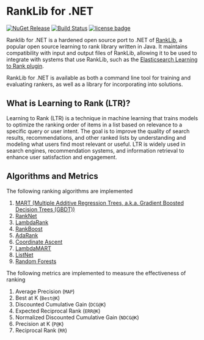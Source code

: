 # RankLib for .NET

[![NuGet Release][nuget image]][nuget url]
[![Build Status](https://github.com/searchpioneer/lingua-dotnet/actions/workflows/dotnet.yml/badge.svg)](https://github.com/searchpioneer/lingua-dotnet/actions/workflows/dotnet.yml)
[![license badge][license badge]][license url]

Ranklib for .NET is a hardened open source port to .NET of [RankLib](https://sourceforge.net/p/lemur/wiki/RankLib/),
a popular open source learning to rank library written in Java. It maintains compatibility with input and output
files of RankLib, allowing it to be used to integrate with systems that use RankLib, such as the
[Elasticsearch Learning to Rank plugin](http://github.com/o19s/elasticsearch-learning-to-rank).

RankLib for .NET is available as both a command line tool for training and evaluating rankers, as well as a library for
incorporating into solutions.

## What is Learning to Rank (LTR)?

Learning to Rank (LTR) is a technique in machine learning that trains models to optimize the
ranking order of items in a list based on relevance to a specific query or user intent.
The goal is to improve the quality of search results, recommendations, and other ranked
lists by understanding and modeling what users find most relevant or useful. LTR is widely
used in search engines, recommendation systems, and information retrieval to enhance user
satisfaction and engagement.

## Algorithms and Metrics

The following ranking algorithms are implemented

1. [MART (Multiple Additive Regression Trees, a.k.a. Gradient Boosted Decision Trees (GBDT))](https://jerryfriedman.su.domains/ftp/trebst.pdf)
2. [RankNet](https://icml.cc/Conferences/2005/proceedings/papers/012_LearningToRank_BurgesEtAl.pdf)
3. [LambdaRank](https://www.microsoft.com/en-us/research/wp-content/uploads/2016/02/lambdarank.pdf)
4. [RankBoost](https://www.jmlr.org/papers/volume4/freund03a/freund03a.pdf)
5. [AdaRank](https://dl.acm.org/doi/10.1145/1277741.1277809)
6. [Coordinate Ascent](https://link.springer.com/content/pdf/10.1007/s10791-006-9019-z.pdf)
7. [LambdaMART](https://www.microsoft.com/en-us/research/wp-content/uploads/2016/02/LambdaMART_Final.pdf)
8. [ListNet](https://dl.acm.org/doi/10.1145/1273496.1273513)
9. [Random Forests](https://www.stat.berkeley.edu/~breiman/randomforest2001.pdf)

The following metrics are implemented to measure the effectiveness of ranking

1. Average Precision (`MAP`)
2. Best at K (`Best@K`)
3. Discounted Cumulative Gain (`DCG@K`)
4. Expected Reciprocal Rank (`ERR@K`)
5. Normalized Discounted Cumulative Gain (`NDCG@K`)
6. Precision at K (`P@K`)
7. Reciprocal Rank (`RR`)

[nuget url]: https://www.nuget.org/packages/SearchPioneer.RankLib/
[nuget image]: https://img.shields.io/nuget/v/SearchPioneer.RankLib.svg
[license badge]: https://img.shields.io/badge/license-Apache%202.0-blue.svg
[license url]: https://www.apache.org/licenses/LICENSE-2.0